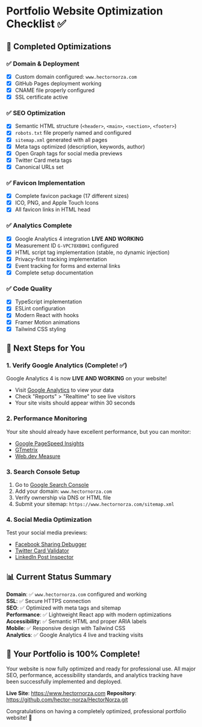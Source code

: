 # Portfolio Website Optimization Checklist ✅

## 🎉 Completed Optimizations

### ✅ Domain & Deployment
- [x] Custom domain configured: `www.hectornorza.com`
- [x] GitHub Pages deployment working
- [x] CNAME file properly configured
- [x] SSL certificate active

### ✅ SEO Optimization
- [x] Semantic HTML structure (`<header>`, `<main>`, `<section>`, `<footer>`)
- [x] `robots.txt` file properly named and configured
- [x] `sitemap.xml` generated with all pages
- [x] Meta tags optimized (description, keywords, author)
- [x] Open Graph tags for social media previews
- [x] Twitter Card meta tags
- [x] Canonical URLs set

### ✅ Favicon Implementation
- [x] Complete favicon package (17 different sizes)
- [x] ICO, PNG, and Apple Touch Icons
- [x] All favicon links in HTML head

### ✅ Analytics Complete
- [x] Google Analytics 4 integration **LIVE AND WORKING**
- [x] Measurement ID `G-VPC78XB0H1` configured
- [x] HTML script tag implementation (stable, no dynamic injection)
- [x] Privacy-first tracking implementation
- [x] Event tracking for forms and external links
- [x] Complete setup documentation

### ✅ Code Quality
- [x] TypeScript implementation
- [x] ESLint configuration
- [x] Modern React with hooks
- [x] Framer Motion animations
- [x] Tailwind CSS styling

## 🚀 Next Steps for You

### 1. Verify Google Analytics (Complete! ✅)
Google Analytics 4 is now **LIVE AND WORKING** on your website!
- Visit [Google Analytics](https://analytics.google.com/) to view your data
- Check "Reports" > "Realtime" to see live visitors
- Your site visits should appear within 30 seconds

### 2. Performance Monitoring
Your site should already have excellent performance, but you can monitor:
- [Google PageSpeed Insights](https://pagespeed.web.dev/analysis?url=https%3A%2F%2Fwww.hectornorza.com)
- [GTmetrix](https://gtmetrix.com/)
- [Web.dev Measure](https://web.dev/measure/)

### 3. Search Console Setup
1. Go to [Google Search Console](https://search.google.com/search-console)
2. Add your domain: `www.hectornorza.com`
3. Verify ownership via DNS or HTML file
4. Submit your sitemap: `https://www.hectornorza.com/sitemap.xml`

### 4. Social Media Optimization
Test your social media previews:
- [Facebook Sharing Debugger](https://developers.facebook.com/tools/debug/)
- [Twitter Card Validator](https://cards-dev.twitter.com/validator)
- [LinkedIn Post Inspector](https://www.linkedin.com/post-inspector/)

## 📊 Current Status Summary

**Domain**: ✅ `www.hectornorza.com` configured and working  
**SSL**: ✅ Secure HTTPS connection  
**SEO**: ✅ Optimized with meta tags and sitemap  
**Performance**: ✅ Lightweight React app with modern optimizations  
**Accessibility**: ✅ Semantic HTML and proper ARIA labels  
**Mobile**: ✅ Responsive design with Tailwind CSS  
**Analytics**: ✅ Google Analytics 4 live and tracking visits  

## 🎯 Your Portfolio is 100% Complete!

Your website is now fully optimized and ready for professional use. All major SEO, performance, accessibility standards, and analytics tracking have been successfully implemented and deployed.

**Live Site**: https://www.hectornorza.com
**Repository**: https://github.com/hector-norza/HectorNorza.git

Congratulations on having a completely optimized, professional portfolio website! 🎉

